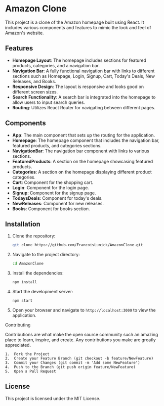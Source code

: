 # Amazon Clone

This project is a clone of the Amazon homepage built using React. It includes various components and features to mimic the look and feel of Amazon's website.

## Features

- **Homepage Layout**: The homepage includes sections for featured products, categories, and a navigation bar.
- **Navigation Bar**: A fully functional navigation bar with links to different sections such as Homepage, Login, Signup, Cart, Today's Deals, New Releases, and Books.
- **Responsive Design**: The layout is responsive and looks good on different screen sizes.
- **Search Functionality**: A search bar is integrated into the homepage to allow users to input search queries.
- **Routing**: Utilizes React Router for navigating between different pages.

## Components

- **App**: The main component that sets up the routing for the application.
- **Homepage**: The homepage component that includes the navigation bar, featured products, and categories sections.
- **NavigationBar**: The navigation bar component with links to various sections.
- **FeaturedProducts**: A section on the homepage showcasing featured products.
- **Categories**: A section on the homepage displaying different product categories.
- **Cart**: Component for the shopping cart.
- **Login**: Component for the login page.
- **Signup**: Component for the signup page.
- **TodaysDeals**: Component for today's deals.
- **NewReleases**: Component for new releases.
- **Books**: Component for books section.

## Installation

1. Clone the repository:
   ```bash
   git clone https://github.com/FrancoisLunick/AmazonClone.git
   ```

2. Navigate to the project directory:
   ```bash
   cd AmazonClone
   ```

3. Install the dependencies:
   ```bash
   npm install
   ```

4. Start the development server:
   ```bash
   npm start
   ```

5. Open your browser and navigate to `http://localhost:3000` to view the application.

Contributing

Contributions are what make the open source community such an amazing place to learn, inspire, and create. Any contributions you make are greatly appreciated.

	1.	Fork the Project
	2.	Create your Feature Branch (git checkout -b feature/NewFeature)
	3.	Commit your Changes (git commit -m 'Add some NewFeature')
	4.	Push to the Branch (git push origin feature/NewFeature)
	5.	Open a Pull Request

## License

This project is licensed under the MIT License.